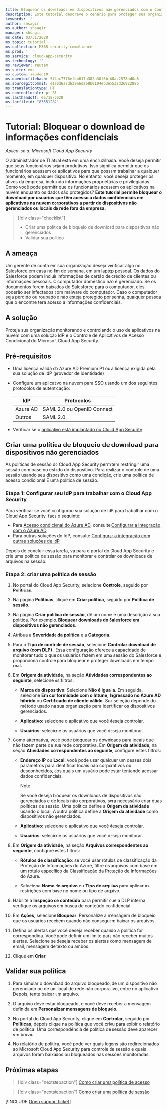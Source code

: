 ```yaml
---
title: Bloquear os downloads em dispositivos não gerenciados com o Controle de Aplicativos de Acesso Condicional do Cloud App Security
description: Este tutorial descreve o cenário para proteger sua organização contra downloads de dados confidenciais por dispositivos não gerenciados usando recursos de proxy reverso do Azure AD (Azure Active Directory).
keywords: ''
author: shsagir
ms.author: shsagir
manager: shsagir
ms.date: 03/31/2020
ms.topic: tutorial
ms.collection: M365-security-compliance
ms.prod: ''
ms.service: cloud-app-security
ms.technology: ''
ms.reviewer: reutam
ms.suite: ems
ms.custom: seodec18
ms.openlocfilehash: 57fac7776efbb617a382a30f6bf68ac2578ad0a6
ms.sourcegitcommit: e1a0d6a7d639a6d268b0104eb3e5532d2692288b
ms.translationtype: HT
ms.contentlocale: pt-BR
ms.lasthandoff: 05/18/2020
ms.locfileid: "83551282"
---
```

# <a name="tutorial-block-download-of-sensitive-information"></a>Tutorial: Bloquear o download de informações confidenciais

*Aplica-se a: Microsoft Cloud App Security*

O administrador de TI atual está em uma encruzilhada. Você deseja permitir que seus funcionários sejam produtivos. Isso significa permitir que os funcionários acessem os aplicativos para que possam trabalhar a qualquer momento, em qualquer dispositivo. No entanto, você deseja proteger os ativos da empresa, incluindo informações proprietárias e privilegiadas. Como você pode permitir que os funcionários acessem os aplicativos na nuvem enquanto os dados são protegidos? **Este tutorial permite bloquear o download por usuários que têm acesso a dados confidenciais em aplicativos na nuvem corporativos a partir de dispositivos não gerenciados ou locais de rede fora da empresa.**

> [!div class="checklist"]
>
> * Criar uma política de bloqueio de download para dispositivos não gerenciados
> * Validar sua política

## <a name="the-threat"></a>A ameaça

Um gerente de conta em sua organização deseja verificar algo no Salesforce em casa no fim de semana, em um laptop pessoal. Os dados do Salesforce podem incluir informações de cartão de crédito de clientes ou informações pessoais. O computador doméstico não é gerenciado. Se os documentos forem baixados do Salesforce para o computador, eles poderão ser infectados com malware do computador. Caso o computador seja perdido ou roubado e não esteja protegido por senha, qualquer pessoa que o encontre terá acesso a informações confidenciais.

## <a name="the-solution"></a>A solução

Proteja sua organização monitorando e controlando o uso de aplicativos na nuvem com uma solução IdP e o Controle de Aplicativos de Acesso Condicional do Microsoft Cloud App Security.

## <a name="prerequisites"></a>Pré-requisitos

* Uma licença válida do Azure AD Premium P1 ou a licença exigida pela sua solução de IdP (provedor de identidade)
* Configure um aplicativo na nuvem para SSO usando um dos seguintes protocolos de autenticação:

    |IdP|Protocolos|
    |---|---|
    |Azure AD|SAML 2.0 ou OpenID Connect|
    |Outros|SAML 2.0|
* Verificar se o [aplicativo está implantado no Cloud App Security](proxy-deployment-aad.md)

## <a name="create-a-block-download-policy-for-unmanaged-devices"></a>Criar uma política de bloqueio de download para dispositivos não gerenciados

As políticas de sessão do Cloud App Security permitem restringir uma sessão com base no estado do dispositivo. Para realizar o controle de uma sessão usando seu dispositivo como uma condição, crie uma política de acesso condicional E uma política de sessão.

### <a name="step-1-configure-your-idp-to-work-with-cloud-app-security"></a>Etapa 1: Configurar seu IdP para trabalhar com o Cloud App Security

Para verificar se você configurou sua solução de IdP para trabalhar com o Cloud App Security, faça o seguinte:

* Para [Acesso condicional do Azure AD](https://docs.microsoft.com/azure/active-directory/active-directory-conditional-access-azure-portal), consulte [Configurar a integração com o Azure AD](proxy-deployment-aad.md#configure-integration-with-azure-ad)
* Para outras soluções do IdP, consulte [Configurar a integração com outras soluções de IdP](proxy-deployment-aad.md#configure-integration-with-other-idp-solutions)

Depois de concluir essa tarefa, vá para o portal do Cloud App Security e crie uma política de sessão para monitorar e controlar os downloads de arquivos na sessão.

### <a name="step-2-create-a-session-policy"></a>Etapa 2: criar uma política de sessão

1. No portal do Cloud App Security, selecione **Controle**, seguido por **Políticas**.

2. Na página **Políticas**, clique em **Criar política**, seguido por **Política de sessão**.

3. Na página **Criar política de sessão**, dê um nome e uma descrição à sua política. Por exemplo, **Bloquear downloads do Salesforce em dispositivos não gerenciados**.

4. Atribua a **Severidade da política** e a **Categoria**.

5. Para o **Tipo de controle de sessão**, selecione **Controlar download de arquivo (com DLP)** . Essa configuração oferece a capacidade de monitorar tudo o que os usuários fazem em uma sessão do Salesforce e proporciona controle para bloquear e proteger downloads em tempo real.

6. Em **Origem da atividade**, na seção **Atividades correspondentes ao seguinte**, selecione os filtros:

   * **Marca do dispositivo**: Selecione **Não é igual a**. Em seguida, selecione **Em conformidade com o Intune**, **Ingressado no Azure AD híbrido** ou **Certificado de cliente válido**. Sua seleção depende do método usado na sua organização para identificar os dispositivos gerenciados.

   * **Aplicativo**: selecione o aplicativo que você deseja controlar.

   * **Usuários**: selecione os usuários que você deseja monitorar.

7. Como alternativa, você pode bloquear os downloads para locais que não fazem parte de sua rede corporativa. Em **Origem da atividade**, na seção **Atividades correspondentes ao seguinte**, configure estes filtros:

   * **Endereço IP** ou **Local**: você pode usar qualquer um desses dois parâmetros para identificar locais não corporativos ou desconhecidos, dos quais um usuário pode estar tentando acessar dados confidenciais.

     > [!NOTE]
     > Se você deseja bloquear os downloads de dispositivos não gerenciados e de locais não corporativos, será necessário criar duas políticas de sessão. Uma política define a **Origem da atividade** usando o local. A outra política define a **Origem da atividade** como dispositivos não gerenciados.

   * **Aplicativo**: selecione o aplicativo que você deseja controlar.

   * **Usuários**: selecione os usuários que você deseja monitorar.

8. Em **Origem da atividade**, na seção **Arquivos correspondentes ao seguinte**, configure estes filtros:

   * **Rótulos de classificação**: se você usar rótulos de classificação da Proteção de Informações do Azure, filtre os arquivos com base em um rótulo específico da Classificação da Proteção de Informações do Azure.

   * Selecione **Nome do arquivo** ou **Tipo de arquivo** para aplicar as restrições com base no nome ou tipo de arquivo.
9. Habilite a **Inspeção de conteúdo** para permitir que a DLP interna verifique os arquivos em busca de conteúdo confidencial.

10. Em **Ações**, selecione **Bloquear**. Personalize a mensagem de bloqueio que os usuários recebem quando não conseguem baixar os arquivos.

11. Defina os alertas que você deseja receber quando a política for correspondida. Você pode definir um limite para não receber muitos alertas. Selecione se deseja receber os alertas como mensagem de email, mensagem de texto ou ambos.

12. Clique em **Criar**

## <a name="validate-your-policy"></a>Validar sua política

1. Para simular o download do arquivo bloqueado, de um dispositivo não gerenciado ou de um local de rede não corporativo, entre no aplicativo. Depois, tente baixar um arquivo.

2. O arquivo deve estar bloqueado, e você deve receber a mensagem definida em **Personalizar mensagens de bloqueio**.

3. No portal do Cloud App Security, clique em **Controlar**, seguido por **Políticas**, depois clique na política que você criou para exibir o relatório de política. Uma correspondência de política de sessão deve aparecer em breve.

4. No relatório de política, você pode ver quais logons são redirecionados ao Microsoft Cloud App Security para controle de sessão e quais arquivos foram baixados ou bloqueados nas sessões monitoradas.

## <a name="next-steps"></a>Próximas etapas

> [!div class="nextstepaction"]
> [Como criar uma política de acesso](access-policy-aad.md)

> [!div class="nextstepaction"]
> [Como criar uma política de sessão](session-policy-aad.md)

[!INCLUDE [Open support ticket](includes/support.md)]
